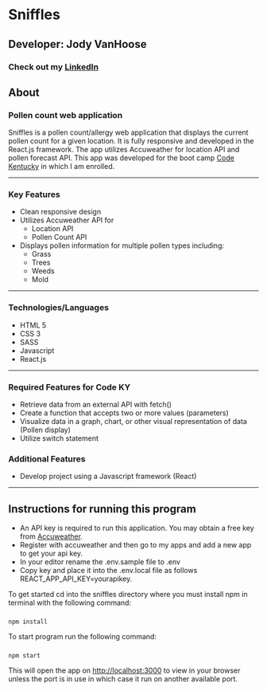 # Sniffles
## Developer: Jody VanHoose
### Check out my <a href="https://www.linkedin.com/in/jody-vanhoose/" target="_blank">LinkedIn</a>

## About
### Pollen count web application
Sniffles is a pollen count/allergy web application that displays the current pollen count for a given location.   It is fully responsive and developed in the React.js framework. The app utilizes Accuweather for location API and pollen forecast API. This app was developed for the boot camp <a href="http://codekentucky.org/" target="_blank">Code Kentucky</a> in which I am enrolled.
___
### Key Features
* Clean responsive design
* Utilizes Accuweather API for
    * Location API
    * Pollen Count API
* Displays pollen information for multiple pollen types including:
    * Grass
    * Trees
    * Weeds
    * Mold
___
### Technologies/Languages
* HTML 5
* CSS 3
* SASS
* Javascript
* React.js
___
### Required Features for Code KY
* Retrieve data from an external API with fetch()
* Create a function that accepts two or more values (parameters)
* Visualize data in a graph, chart, or other visual representation of data (Pollen display)
* Utilize switch statement

### Additional Features
* Develop project using a Javascript framework (React)


___
## Instructions for running this program
* An API key is required to run this application. You may obtain a free key from <a href="https://developer.accuweather.com/" target="_blank">Accuweather</a>. 
* Register with accuweather and then go to my apps and add a new app to get your api key.
* In your editor rename the .env.sample file to .env
* Copy key and place it into the .env.local file as follows REACT_APP_API_KEY=yourapikey.


To get started cd into the sniffles directory where you must install npm in terminal with the following command: 

### 
```
npm install
```
To start program run the following command:

### 
```
npm start
```

This will open the app on [http://localhost:3000](http://localhost:3000) to view in your browser unless the port is in use in which case it run on another available port.



